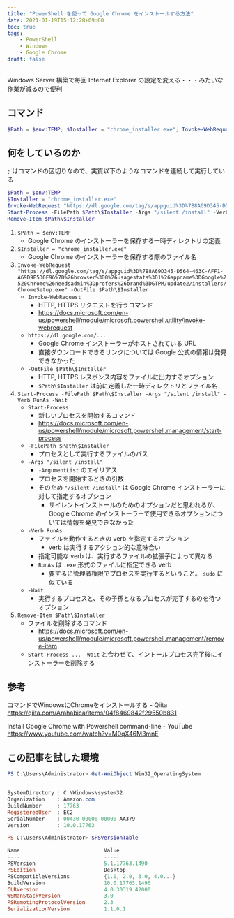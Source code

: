 ```yaml
---
title: "PowerShell を使って Google Chrome をインストールする方法"
date: 2021-01-19T15:12:28+09:00
toc: true
tags:
    - PowerShell
    - Windows
    - Google Chrome
draft: false
---
```


Windows Server 構築で毎回 Internet Explorer の設定を変える・・・みたいな作業が減るので便利

<!--more-->

## コマンド

```powershell
$Path = $env:TEMP; $Installer = "chrome_installer.exe"; Invoke-WebRequest "https://dl.google.com/tag/s/appguid%3D%7B8A69D345-D564-463C-AFF1-A69D9E530F96%7D%26browser%3D0%26usagestats%3D1%26appname%3DGoogle%2520Chrome%26needsadmin%3Dprefers%26brand%3DGTPM/update2/installers/ChromeSetup.exe" -OutFile $Path\$Installer; Start-Process -FilePath $Path\$Installer -Args "/silent /install" -Verb RunAs -Wait; Remove-Item $Path\$Installer
```


## 何をしているのか

`;` はコマンドの区切りなので、実質以下のようなコマンドを連続して実行している

```powershell
$Path = $env:TEMP
$Installer = "chrome_installer.exe"
Invoke-WebRequest "https://dl.google.com/tag/s/appguid%3D%7B8A69D345-D564-463C-AFF1-A69D9E530F96%7D%26browser%3D0%26usagestats%3D1%26appname%3DGoogle%2520Chrome%26needsadmin%3Dprefers%26brand%3DGTPM/update2/installers/ChromeSetup.exe" -OutFile $Path\$Installer
Start-Process -FilePath $Path\$Installer -Args "/silent /install" -Verb RunAs -Wait
Remove-Item $Path\$Installer
```

1. `$Path = $env:TEMP`
    - Google Chrome のインストーラーを保存する一時ディレクトリの定義
2. `$Installer = "chrome_installer.exe"`
    - Google Chrome のインストーラーを保存する際のファイル名
3. `Invoke-WebRequest "https://dl.google.com/tag/s/appguid%3D%7B8A69D345-D564-463C-AFF1-A69D9E530F96%7D%26browser%3D0%26usagestats%3D1%26appname%3DGoogle%2520Chrome%26needsadmin%3Dprefers%26brand%3DGTPM/update2/installers/ChromeSetup.exe" -OutFile $Path\$Installer`
    - `Invoke-WebRequest`
        - HTTP, HTTPS リクエストを行うコマンド
        - https://docs.microsoft.com/en-us/powershell/module/microsoft.powershell.utility/invoke-webrequest
    - `https://dl.google.com/...`
        - Google Chrome インストーラーがホストされている URL
        - 直接ダウンロードできるリンクについては Google 公式の情報は発見できなかった
    - `-OutFile $Path\$Installer`
        - HTTP, HTTPS レスポンス内容をファイルに出力するオプション
        - `$Path\$Installer` は前に定義した一時ディレクトリとファイル名
4. `Start-Process -FilePath $Path\$Installer -Args "/silent /install" -Verb RunAs -Wait`
    - `Start-Process`
        - 新しいプロセスを開始するコマンド
        - https://docs.microsoft.com/en-us/powershell/module/microsoft.powershell.management/start-process
    - `-FilePath $Path\$Installer`
        - プロセスとして実行するファイルのパス
    - `-Args "/silent /install"`
        - `-ArgumentList` のエイリアス
        - プロセスを開始するときの引数
        - そのため `"/silent /install"` は Google Chrome インストーラーに対して指定するオプション
            - サイレントインストールのためのオプションだと思われるが、 Google Chrome のインストーラーで使用できるオプションについては情報を発見できなかった
    - `-Verb RunAs`
        - ファイルを動作するときの verb を指定するオプション
            - verb は実行するアクション的な意味合い
        - 指定可能な verb は、実行するファイルの拡張子によって異なる
        - `RunAs` は `.exe` 形式のファイルに指定できる verb
            - 要するに管理者権限でプロセスを実行するということ。 `sudo` に似ている
    - `-Wait`
        - 実行するプロセスと、その子孫となるプロセスが完了するのを待つオプション
5. `Remove-Item $Path\$Installer`
    - ファイルを削除するコマンド
        - https://docs.microsoft.com/en-us/powershell/module/microsoft.powershell.management/remove-item
    - `Start-Process ... -Wait` と合わせて、イントールプロセス完了後にインストーラーを削除する


## 参考

コマンドでWindowsにChromeをインストールする - Qiita  
https://qiita.com/Arahabica/items/04f8469842f29550b831

Install Google Chrome with Powershell command-line - YouTube  
https://www.youtube.com/watch?v=M0qX46M3mnE


## この記事を試した環境

```powershell
PS C:\Users\Administrator> Get-WmiObject Win32_OperatingSystem


SystemDirectory : C:\Windows\system32
Organization    : Amazon.com
BuildNumber     : 17763
RegisteredUser  : EC2
SerialNumber    : 00430-00000-00000-AA379
Version         : 10.0.17763

PS C:\Users\Administrator> $PSVersionTable

Name                           Value
----                           -----
PSVersion                      5.1.17763.1490
PSEdition                      Desktop
PSCompatibleVersions           {1.0, 2.0, 3.0, 4.0...}
BuildVersion                   10.0.17763.1490
CLRVersion                     4.0.30319.42000
WSManStackVersion              3.0
PSRemotingProtocolVersion      2.3
SerializationVersion           1.1.0.1
```